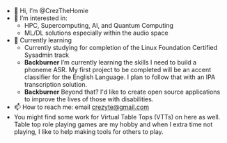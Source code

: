 - 👋 Hi, I’m @CrezTheHomie
- 👀 I’m interested in:
  - HPC, Supercomputing, AI, and Quantum Computing  
  - ML/DL solutions especially within the audio space
- 🌱 Currently learning
  - Currently studying for completion of the Linux Foundation Certified Sysadmin track
  - **Backburner** I’m currently learning the skills I need to build a phoneme ASR. My first project to be completed will be an accent classifier for the English Language. I plan to follow that with an IPA transcription solution.
  - **Backburner** Beyond that? I'd like to create open source applications to improve the lives of those with disabilities. 
- 📫 How to reach me: email crezyte@gmail.com
- You might find some work for Virtual Table Tops (VTTs) on here as well. Table top role playing games are my hobby and when I extra time not playing, I like to help making tools for others to play.

<!---
CrezTheHomie/CrezTheHomie is a ✨ special ✨ repository because its `README.md` (this file) appears on your GitHub profile.
You can click the Preview link to take a look at your changes.
--->
